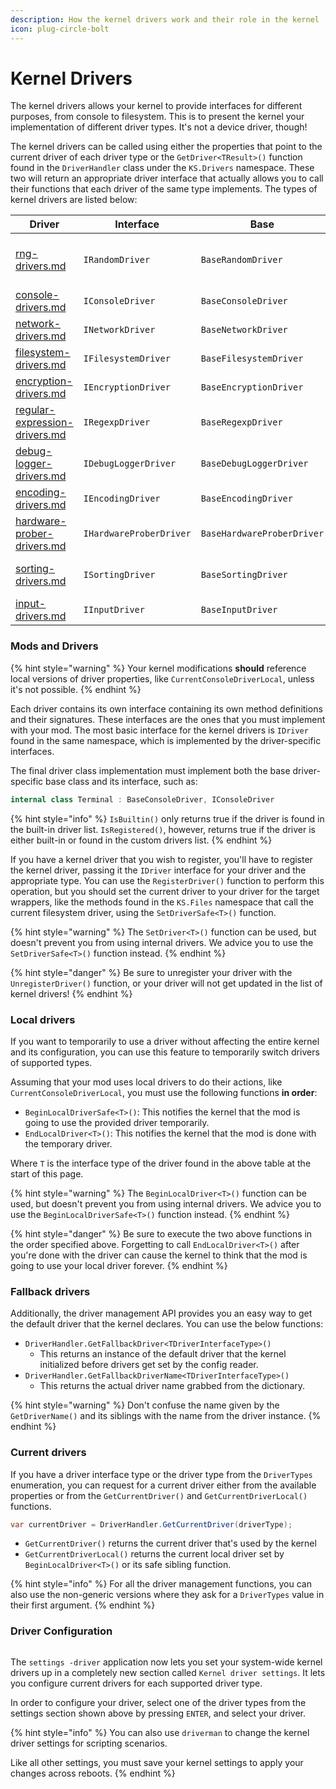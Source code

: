 ```yaml
---
description: How the kernel drivers work and their role in the kernel
icon: plug-circle-bolt
---
```


# Kernel Drivers

The kernel drivers allows your kernel to provide interfaces for different purposes, from console to filesystem. This is to present the kernel your implementation of different driver types. It's not a device driver, though!

The kernel drivers can be called using either the properties that point to the current driver of each driver type or the `GetDriver<TResult>()` function found in the `DriverHandler` class under the `KS.Drivers` namespace. These two will return an appropriate driver interface that actually allows you to call their functions that each driver of the same type implements. The types of kernel drivers are listed below:

<table><thead><tr><th width="271" data-type="content-ref">Driver</th><th width="255">Interface</th><th width="280">Base</th><th>Description</th></tr></thead><tbody><tr><td><a href="rng-drivers.md">rng-drivers.md</a></td><td><code>IRandomDriver</code></td><td><code>BaseRandomDriver</code></td><td>Random number generator drivers</td></tr><tr><td><a href="console-drivers.md">console-drivers.md</a></td><td><code>IConsoleDriver</code></td><td><code>BaseConsoleDriver</code></td><td>Console drivers</td></tr><tr><td><a href="network-drivers.md">network-drivers.md</a></td><td><code>INetworkDriver</code></td><td><code>BaseNetworkDriver</code></td><td>Network drivers</td></tr><tr><td><a href="filesystem-drivers.md">filesystem-drivers.md</a></td><td><code>IFilesystemDriver</code></td><td><code>BaseFilesystemDriver</code></td><td>Filesystem drivers</td></tr><tr><td><a href="encryption-drivers.md">encryption-drivers.md</a></td><td><code>IEncryptionDriver</code></td><td><code>BaseEncryptionDriver</code></td><td>Encryption drivers</td></tr><tr><td><a href="regular-expression-drivers.md">regular-expression-drivers.md</a></td><td><code>IRegexpDriver</code></td><td><code>BaseRegexpDriver</code></td><td>Regular expression drivers</td></tr><tr><td><a href="debug-logger-drivers.md">debug-logger-drivers.md</a></td><td><code>IDebugLoggerDriver</code></td><td><code>BaseDebugLoggerDriver</code></td><td>Debug logger drivers</td></tr><tr><td><a href="encoding-drivers.md">encoding-drivers.md</a></td><td><code>IEncodingDriver</code></td><td><code>BaseEncodingDriver</code></td><td>Encoding drivers</td></tr><tr><td><a href="hardware-prober-drivers.md">hardware-prober-drivers.md</a></td><td><code>IHardwareProberDriver</code></td><td><code>BaseHardwareProberDriver</code></td><td>Hardware probing drivers</td></tr><tr><td><a href="sorting-drivers.md">sorting-drivers.md</a></td><td><code>ISortingDriver</code></td><td><code>BaseSortingDriver</code></td><td>Integer sorting drivers</td></tr><tr><td><a href="input-drivers.md">input-drivers.md</a></td><td><code>IInputDriver</code></td><td><code>BaseInputDriver</code></td><td>Input drivers</td></tr></tbody></table>

### Mods and Drivers

{% hint style="warning" %}
Your kernel modifications **should** reference local versions of driver properties, like `CurrentConsoleDriverLocal`, unless it's not possible.
{% endhint %}

Each driver contains its own interface containing its own method definitions and their signatures. These interfaces are the ones that you must implement with your mod. The most basic interface for the kernel drivers is `IDriver` found in the same namespace, which is implemented by the driver-specific interfaces.

The final driver class implementation must implement both the base driver-specific base class and its interface, such as:

```csharp
internal class Terminal : BaseConsoleDriver, IConsoleDriver
```

{% hint style="info" %}
`IsBuiltin()` only returns true if the driver is found in the built-in driver list. `IsRegistered()`, however, returns true if the driver is either built-in or found in the custom drivers list.
{% endhint %}

If you have a kernel driver that you wish to register, you'll have to register the kernel driver, passing it the `IDriver` interface for your driver and the appropriate type. You can use the `RegisterDriver()` function to perform this operation, but you should set the current driver to your driver for the target wrappers, like the methods found in the `KS.Files` namespace that call the current filesystem driver, using the `SetDriverSafe<T>()` function.

{% hint style="warning" %}
The `SetDriver<T>()` function can be used, but doesn't prevent you from using internal drivers. We advice you to use the `SetDriverSafe<T>()` function instead.
{% endhint %}

{% hint style="danger" %}
Be sure to unregister your driver with the `UnregisterDriver()` function, or your driver will not get updated in the list of kernel drivers!
{% endhint %}

### Local drivers

If you want to temporarily to use a driver without affecting the entire kernel and its configuration, you can use this feature to temporarily switch drivers of supported types.

Assuming that your mod uses local drivers to do their actions, like `CurrentConsoleDriverLocal`, you must use the following functions **in order**:

* `BeginLocalDriverSafe<T>()`: This notifies the kernel that the mod is going to use the provided driver temporarily.
* `EndLocalDriver<T>()`: This notifies the kernel that the mod is done with the temporary driver.

Where `T` is the interface type of the driver found in the above table at the start of this page.

{% hint style="warning" %}
The `BeginLocalDriver<T>()` function can be used, but doesn't prevent you from using internal drivers. We advice you to use the `BeginLocalDriverSafe<T>()` function instead.
{% endhint %}

{% hint style="danger" %}
Be sure to execute the two above functions in the order specified above. Forgetting to call `EndLocalDriver<T>()` after you're done with the driver can cause the kernel to think that the mod is going to use your local driver forever.
{% endhint %}

### Fallback drivers

Additionally, the driver management API provides you an easy way to get the default driver that the kernel declares. You can use the below functions:

* `DriverHandler.GetFallbackDriver<TDriverInterfaceType>()`
  * This returns an instance of the default driver that the kernel initialized before drivers get set by the config reader.
* `DriverHandler.GetFallbackDriverName<TDriverInterfaceType>()`
  * This returns the actual driver name grabbed from the dictionary.

{% hint style="warning" %}
Don't confuse the name given by the `GetDriverName()` and its siblings with the name from the driver instance.
{% endhint %}

### Current drivers

If you have a driver interface type or the driver type from the `DriverTypes` enumeration, you can request for a current driver either from the available properties or from the `GetCurrentDriver()` and `GetCurrentDriverLocal()` functions.

```csharp
var currentDriver = DriverHandler.GetCurrentDriver(driverType);
```

* `GetCurrentDriver()` returns the current driver that's used by the kernel
* `GetCurrentDriverLocal()` returns the current local driver set by `BeginLocalDriver<T>()` or its safe sibling function.

{% hint style="info" %}
For all the driver management functions, you can also use the non-generic versions where they ask for a `DriverTypes` value in their first argument.
{% endhint %}

### Driver Configuration

<figure><img src="https://github.com/Aptivi-Stable-Docs/nks-manual-0.1.0/blob/main/.gitbook/assets/118-inner.png" alt=""><figcaption></figcaption></figure>

The `settings -driver` application now lets you set your system-wide kernel drivers up in a completely new section called `Kernel driver settings`. It lets you configure current drivers for each supported driver type.

In order to configure your driver, select one of the driver types from the settings section shown above by pressing `ENTER`, and select your driver.

{% hint style="info" %}
You can also use `driverman` to change the kernel driver settings for scripting scenarios.

Like all other settings, you must save your kernel settings to apply your changes across reboots.
{% endhint %}
